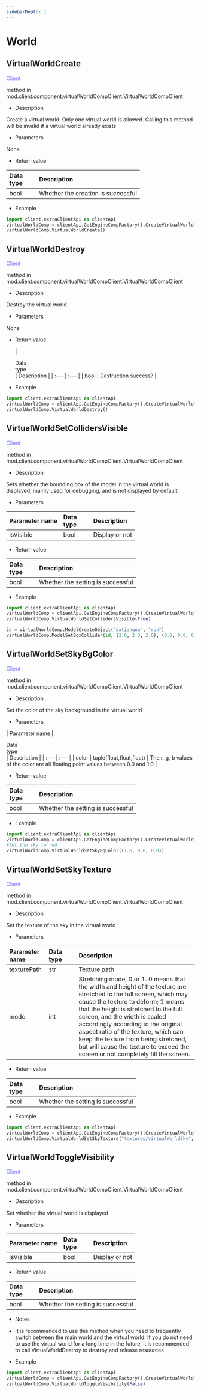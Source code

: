 ```yaml
--- 
sidebarDepth: 1 
--- 
```

# World 

## VirtualWorldCreate 

<span style="display:inline;color:#7575f9">Client</span> 

method in mod.client.component.virtualWorldCompClient.VirtualWorldCompClient 

- Description 

Create a virtual world. Only one virtual world is allowed. Calling this method will be invalid if a virtual world already exists 

- Parameters 

None 

- Return value 

| <div style="width: 4em">Data type</div> | Description | 
| :--- | :--- | 
| bool | Whether the creation is successful | 

- Example 

```python 
import client.extraClientApi as clientApi 
virtualWorldComp = clientApi.GetEngineCompFactory().CreateVirtualWorld(clientApi.GetLevelId()) 
virtualWorldComp.VirtualWorldCreate() 
``` 

## VirtualWorldDestroy 

<span style="display:inline;color:#7575f9">Client</span> 

method in mod.client.component.virtualWorldCompClient.VirtualWorldCompClient 

- Description 

Destroy the virtual world 

- Parameters 

None 

- Return value


    | <div style="width: 4em">Data type</div> | Description | 
| :--- | :--- | 
| bool | Destruction success? | 

- Example 

```python 
import client.extraClientApi as clientApi 
virtualWorldComp = clientApi.GetEngineCompFactory().CreateVirtualWorld(clientApi.GetLevelId()) 
virtualWorldComp.VirtualWorldDestroy() 
``` 

## VirtualWorldSetCollidersVisible 

<span style="display:inline;color:#7575f9">Client</span> 

method in mod.client.component.virtualWorldCompClient.VirtualWorldCompClient 

- Description 

Sets whether the bounding box of the model in the virtual world is displayed, mainly used for debugging, and is not displayed by default 

- Parameters 

| Parameter name | <div style="width: 4em">Data type</div> | Description | 
| :--- | :--- | :--- | 
| isVisible | bool | Display or not | 

- Return value 

| <div style="width: 4em">Data type</div> | Description | 
| :--- | :--- | 
| bool | Whether the setting is successful | 

- Example 

```python 
import client.extraClientApi as clientApi 
virtualWorldComp = clientApi.GetEngineCompFactory().CreateVirtualWorld(clientApi.GetLevelId()) 
virtualWorldComp.VirtualWorldSetCollidersVisible(True) 

id = virtualWorldComp.ModelCreateObject("datiangou", "run") 
virtualWorldComp.ModelSetBoxCollider(id, (2.0, 2.0, 2.0), (0.0, 0.0, 0.0)) 
``` 



## VirtualWorldSetSkyBgColor 

<span style="display:inline;color:#7575f9">Client</span> 

method in mod.client.component.virtualWorldCompClient.VirtualWorldCompClient 

- Description 

Set the color of the sky background in the virtual world 

- Parameters 

| Parameter name | <div style="width: 4em">Data type</div> | Description | 
| :--- | :--- | 
| color | tuple(float,float,float) | The r, g, b values of the color are all floating point values between 0.0 and 1.0 | 

- Return value 

| <div style="width: 4em">Data type</div> | Description | 
| :--- | :--- | 
| bool | Whether the setting is successful | 

- Example 

```python 
import client.extraClientApi as clientApi 
virtualWorldComp = clientApi.GetEngineCompFactory().CreateVirtualWorld(clientApi.GetLevelId()) 
#Set the sky to red 
virtualWorldComp.VirtualWorldSetSkyBgColor((1.0, 0.0, 0.0)) 
``` 

## VirtualWorldSetSkyTexture 

<span style="display:inline;color:#7575f9">Client</span> 

method in mod.client.component.virtualWorldCompClient.VirtualWorldCompClient 

- Description 

Set the texture of the sky in the virtual world 

- Parameters 

| Parameter name | <div style="width: 4em">Data type</div> | Description | 
| :--- | :--- | :--- | 
| texturePath | str | Texture path | 
| mode | int | Stretching mode, 0 or 1. 0 means that the width and height of the texture are stretched to the full screen, which may cause the texture to deform; 1 means that the height is stretched to the full screen, and the width is scaled accordingly according to the original aspect ratio of the texture, which can keep the texture from being stretched, but will cause the texture to exceed the screen or not completely fill the screen. | 


- Return value 

| <div style="width: 4em">Data type</div> | Description | 
| :--- | :--- | 
| bool | Whether the setting is successful | 

- Example 

```python 
import client.extraClientApi as clientApi 
virtualWorldComp = clientApi.GetEngineCompFactory().CreateVirtualWorld(clientApi.GetLevelId()) 
virtualWorldComp.VirtualWorldSetSkyTexture("textures/virtualWorldSky", 0) 
``` 

## VirtualWorldToggleVisibility 

<span style="display:inline;color:#7575f9">Client</span> 

method in mod.client.component.virtualWorldCompClient.VirtualWorldCompClient 

- Description 

Set whether the virtual world is displayed 

- Parameters 

| Parameter name | <div style="width: 4em">Data type</div> | Description | 
| :--- | :--- | :--- | 
| isVisible | bool | Display or not | 

- Return value 

| <div style="width: 4em">Data type</div> | Description | 
| :--- | :--- | 
| bool | Whether the setting is successful | 

- Notes 
- It is recommended to use this method when you need to frequently switch between the main world and the virtual world. If you do not need to use the virtual world for a long time in the future, it is recommended to call VirtualWorldDestroy to destroy and release resources 

- Example 

```python 
import client.extraClientApi as clientApi 
virtualWorldComp = clientApi.GetEngineCompFactory().CreateVirtualWorld(clientApi.GetLevelId())
virtualWorldComp.VirtualWorldToggleVisibility(False)
```